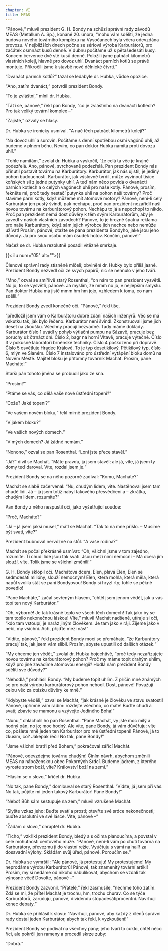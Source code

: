```yaml
---
chapter: VI
title: MEAS
---
```


<q>Pánové,</q> mluvil prezident G. H. Bondy na schůzi správní rady závodů MEAS (Metallum A. Sp.), konané 20. února, <q>mohu vám sděliti, že jedna budova nového továrního komplexu na Vysočanech byla včera odevzdána provozu.
V nejbližších dnech počne se sériová výroba Karburátorů, pro začátek osmnáct kusů denně.
V dubnu počítáme už s pětašedesáti kusy.
Koncem července dvě stě kusů denně.
Položili jsme patnáct kilometrů vlastních kolejí, hlavně pro dovoz uhlí.
Dvanáct parních kotlů se právě montuje.
Přikročili jsme k stavbě nové dělnické čtvrti.</q>

<q>Dvanáct parních kotlů?</q>
tázal se ledabyle dr. Hubka, vůdce opozice.

<q>Ano, zatím dvanáct,</q> potvrdil prezident Bondy.

<q>To je zvláštní,</q> mínil dr. Hubka.

<q>Táži se, pánové,</q> řekl pan Bondy, <q>co je zvláštního na dvanácti kotlech?
Pro tak veliký tovární komplex –</q>

<q>Zajisté,</q> ozvaly se hlasy.

Dr. Hubka se ironicky usmíval.
<q>A nač těch patnáct kilometrů kolejí?</q>

<q>Na dovoz uhlí a surovin.
Počítáme s denní spotřebou osmi vagónů uhlí, až budeme v plném běhu.
Nevím, co pan doktor Hubka namítá proti dovozu uhlí.</q>

<q>Tohle namítám,</q> zvolal dr. Hubka a vyskočil, <q>že celá ta věc je krajně podezřelá.
Ano, pánové, svrchovaně podezřelá.
Pan prezident Bondy nás přinutil postavit továrnu na Karburátory.
Karburátor, jak nás ujistil, je jediný pohon budoucnosti.
Karburátor, jak výslovně tvrdil, může vyvinout tisíce koňských sil z jedné putynky uhlí.
A teď nám něco povídá o dvanácti parních kotlech a o celých vagónech uhlí pro naše kotly.
Pánové, prosím, řekněte mi, proč tedy nestačí putynka uhlí na pohon naší továrny?
Proč stavíme parní kotly, když můžeme mít atomové motory?
Pánové, není-li celý Karburátor jen pustý švindl, pak nechápu, proč pan prezident nezařídil naši novou továrnu na karburátorový pohon.
Nechápu to já a nepochopí to nikdo.
Proč pan prezident nemá dost důvěry k těm svým Karburátorům, aby je zavedl v našich vlastních závodech?
Pánové, to je hrozně špatná reklama pro naše Karburátory, když sám jejich výrobce jich nechce nebo nemůže užívat!
Prosím, pánové, otažte se pana prezidenta Bondyho, jaké jsou jeho důvody.
Já pro svou osobu mám úsudek hotov.
Končím, pánové!</q>

Načež se dr. Hubka rezolutně posadil vítězně smrkaje.

{{< ilu num="05" alt="">}}

Členové správní rady stísněně mlčeli; obvinění dr. Hubky bylo příliš jasné.
Prezident Bondy nezvedl očí ze svých papírů; nic se nehnulo v jeho tváři.

<q>Mno,</q> ozval se smířlivě starý Rosenthal, <q>on nám to pan prezident vysvětlí.
No jo, to se vysvětlí, pánové.
Já myslím, že mmm no jo, v nejlepším smyslu.
Pan doktor Hubka má jistě mmm hm hm jojo, vzhledem k tomu, co nám sdělil.</q>

Prezident Bondy zvedl konečně oči.
<q>Pánové,</q> řekl tiše,

<q>předložil jsem vám o Karburátoru dobré zdání našich inženýrů.
Věc se má vskutku tak, jak bylo řečeno.
Karburátor není švindl.
Zkonstruovali jsme jich deset na zkoušku.
Všechny pracují bezvadně.
Tady máme doklady.
Karburátor číslo 1 uvádí v pohyb výtlační pumpu na Sázavě, pracuje bez poruchy už čtrnáct dní.
Číslo 2, bagr na horní Vltavě, pracuje výtečně.
Číslo 3 v pokusné laboratoři brněnské techniky.
Číslo 4 poškozeno při dopravě.
Číslo 5 osvětluje Hradec Králové.
To je typ desetikilový.
Pětikilový typ, číslo 6, mlýn ve Slaném.
Číslo 7 instalováno pro ústřední vytápění bloku domů na Novém Městě.
Majitel bloku je přítomný továrník Machát.
Prosím, pane Macháte!</q>

Starší pán tohoto jména se probudil jako ze sna.

<q>Prosím?</q>

<q>Ptáme se vás, co dělá vaše nové ústřední topení?</q>

<q>Cože?
Jaké topení?</q>

<q>Ve vašem novém bloku,</q> řekl mírně prezident Bondy.

<q>V jakém bloku?</q>

<q>Ve vašich nových domech.</q>

<q>V mých domech?
Já žádné nemám.</q>

<q>Nonono,</q> ozval se pan Rosenthal.
<q>Loni jste přece stavěl.</q>

<q>Já?</q>
divil se Machát.
<q>Máte pravdu, já jsem stavěl; ale já, víte, já jsem ty domy teď daroval.
Víte, rozdal jsem je.</q>

Prezident Bondy se na něho pozorně zadíval:
<q>Komu, Macháte?</q>

Machát se slabě začervenal:
<q>Nu, chudým lidem, víte.
Nastěhoval jsem tam chudé lidi.
Já – já jsem totiž nabyl takového přesvědčení a
– zkrátka, chudým lidem, rozumíte?</q>

Pan Bondy z něho nespustil očí, jako vyšetřující soudce:

<q>Proč, Macháte?</q>

<q>Já – já jsem jaksi musel,</q> mátl se Machát.
<q>Tak to na mne přišlo. – Musíme být svatí, víte?</q>

Prezident bubnoval nervózně na stůl.
<q>A vaše rodina?</q>

Machát se počal překrásně usmívat:
<q>Oh, všichni jsme v tom zajedno, rozumíte.
Ti chudí lidé jsou tak svatí.
Jsou mezi nimi nemocní – Má dcera jim slouží, víte.
Tolik jsme se všichni změnili!</q>

G. H. Bondy sklopil oči.
Machátova dcera, Elen, plavá Elen, Elen se sedmdesáti milióny, slouží nemocným!
Elen, která mohla, která měla, která napůl svolila stát se paní Bondyovou!
Bondy si hryzl rty; tohle se pěkně povedlo!

<q>Pane Macháte,</q> začal sevřeným hlasem, <q>chtěl jsem jenom vědět, jak u vás topí ten nový Karburátor.</q>

<q>Oh, výborně!
Je tak krásně teplo ve všech těch domech!
Tak jako by se tam topilo nekonečnou láskou!
Víte,</q> mluvil Machát nadšeně, utíraje si oči, <q>kdo tam vstoupí, je naráz jiným člověkem.
Je tam jako v ráji.
Žijeme jako v nebi, my všichni.
Ach, přijďte mezi nás!</q>

<q>Vidíte, pánové,</q> řekl prezident Bondy mocí se přemáhaje, <q>že Karburátory pracují tak, jak jsem vám slíbil.
Prosím, abyste upustili od dalších otázek.</q>

<q>My chceme jen vědět,</q> zvolal dr. Hubka bojechtivě, <q>proč tedy nezařizujete novou továrnu na karburátorový pohon?
Proč my máme topit drahým uhlím, když pro jiné zavádíme atomovou energii?
Hodlá nám prezident Bondy sděliti své důvody?</q>

<q>Nehodlá,</q> prohlásil Bondy.
<q>My budeme topit uhlím.
Z příčin mně známých se pro naši výrobu karburátorový pohon nehodí.
Dost, pánové!
Považuji celou věc za otázku důvěry ke mně.</q>

<q>Kdybyste věděli,</q> ozval se Machát, <q>jak krásně je člověku ve stavu svatosti!
Pánové, upřímně vám radím: rozdejte všechno, co máte!
Buďte chudí a svatí; zbavte se mamonu a vzývejte Jediného Boha!</q>

<q>Nunu,</q> chlácholil ho pan Rosenthal.
<q>Pane Machát, vy jste moc milý a hodný pán, no jo; moc hodný.
Ale víte, pane Bondy, já vám důvěřuju; víte co, pošlete mně jeden ten Karburátor pro mé ústřední topení!
Pánové, já to zkusím, co?
Jaképak řeči!
No tak, pane Bondy!</q>

<q>Jsme všichni bratři před Bohem,</q> pokračoval zářící Machát.

<q>Pánové, odevzdejme továrnu chudým!
Činím návrh, abychom změnili MEAS na náboženskou obec Pokorných Srdcí.
Budeme jádrem, z kterého vyroste strom boží, víte?
Království boží na zemi.</q>

<q>Hlásím se o slovo,</q> křičel dr. Hubka.

<q>No tak, pane Bondy,</q> domlouval se starý Rosenthal.
<q>Vidíte, já jsem při vás.
No tak, půjčte mi jeden takový Karburátor!
Pane Bondy!</q>

<q>Neboť Bůh sám sestupuje na zem,</q> mluvil vzrušeně Machát.

<q>Slyšte vzkaz jeho: Buďte svatí a prostí; otevřte své srdce nekonečnosti; buďte absolutní ve své lásce.
Víte, pánové –</q>

<q>Žádám o slovo,</q> chraptěl dr. Hubka.

<q>Ticho,</q> vzkřikl prezident Bondy, bledý a s očima planoucíma, a povstal v celé mohutnosti centového muže.
<q>Pánové, není-li vám po chuti továrna na Karburátory, převezmu ji do vlastní režie.
Vyúčtuju s vámi na halíř za dosavadní výlohy.
Skládám svůj úřad, pánové.
Poroučím se.</q>

Dr. Hubka se vymrštil:
<q>Ale pánové, já protestuju!
My protestujeme!
My neprodáme výrobu Karburátorů!
Pánové, tak znamenitý tovární artikl!
Prosím, my si nedáme od nikoho nabulíkovat, abychom se vzdali tak výnosné věci!
Dovolte, pánové –</q>

Prezident Bondy zazvonil.
<q>Přátelé,</q> řekl zasmušile, <q>nechme toho zatím.
Zdá se mi, že přítel Machát je trochu, hm, trochu churav.
Co se týče Karburátorů, zaručuju, pánové, dividendu stopadesátiprocentní.
Navrhuji konec debaty.</q>

Dr. Hubka se přihlásil k slovu:
<q>Navrhuji, pánové, aby každý z členů správní rady dostal jeden Karburátor, abych tak řekl, k vyzkoušení!</q>

Prezident Bondy se podíval na všechny pány; jeho tváří to cuklo, chtěl něco říci, ale pokrčil jen rameny a procedil skrze zuby:

<q>Dobrá.</q>
